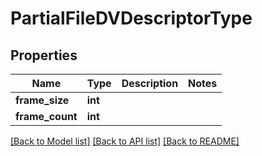 # PartialFileDVDescriptorType

## Properties
Name | Type | Description | Notes
------------ | ------------- | ------------- | -------------
**frame_size** | **int** |  | 
**frame_count** | **int** |  | 

[[Back to Model list]](../README.md#documentation-for-models) [[Back to API list]](../README.md#documentation-for-api-endpoints) [[Back to README]](../README.md)


